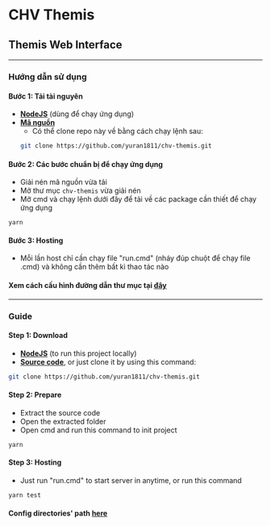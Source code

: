 # CHV Themis

## Themis Web Interface

---

### Hướng dẫn sử dụng

#### Bước 1: Tải tài nguyên

- [**NodeJS**](https://nodejs.org/en/) (dùng để chạy ứng dụng)
- [**Mã nguồn**](https://github.com/yuran1811/chv-themis/releases/tag/v1.0.0)
	- Có thể clone repo này về bằng cách chạy lệnh sau:
	```bash
	git clone https://github.com/yuran1811/chv-themis.git
	```

#### Bước 2: Các bước chuẩn bị để chạy ứng dụng

- Giải nén mã nguồn vừa tải
- Mở thư mục `chv-themis` vừa giải nén 
- Mở cmd và chạy lệnh dưới đây để tải về các package cần thiết để chạy ứng dụng

```
yarn
```

#### Bước 3: Hosting

- Mỗi lần host chỉ cần chạy file "run.cmd" (nháy đúp chuột để chạy file .cmd) và không cần thêm bất kì thao tác nào

#### Xem cách cấu hình đường dẫn thư mục tại [**đây**](./md/guide.md)

---

### Guide

#### Step 1: Download

- [**NodeJS**](https://nodejs.org/en/) (to run this project locally)
- [**Source code**](https://github.com/yuran1811/chv-themis/releases/tag/v1.0.0), or just clone it by using this command:
```bash
git clone https://github.com/yuran1811/chv-themis.git
```


#### Step 2: Prepare

- Extract the source code
- Open the extracted folder
- Open cmd and run this command to init project

```
yarn
```

#### Step 3: Hosting

- Just run "run.cmd" to start server in anytime, or run this command
```bash
yarn test
```

#### Config directories' path [**here**](./md/guide.md)
